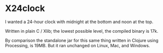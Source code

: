 # X24clock

I wanted a 24-hour clock with midnight at the bottom and noon at the
top.

Written in plain C / Xlib; the lowest possible level, the compiled
binary is 17k.

By comparison the standalone jar for this same thing written in
Clojure using Processing, is 19MB.  But it ran unchanged on Linux,
Mac, and Windows.

